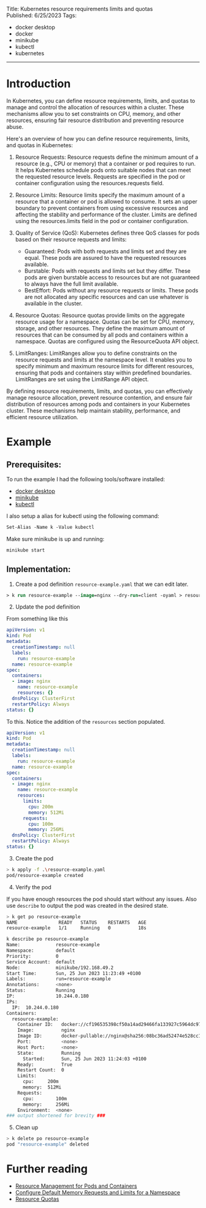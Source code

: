 Title: Kubernetes resource requirements limits and quotas  
Published: 6/25/2023
Tags: 
- docker desktop
- docker
- minikube
- kubectl
- kubernetes

---

# Introduction

In Kubernetes, you can define resource requirements, limits, and quotas to manage and control the allocation of resources within a cluster. These mechanisms allow you to set constraints on CPU, memory, and other resources, ensuring fair resource distribution and preventing resource abuse.

Here's an overview of how you can define resource requirements, limits, and quotas in Kubernetes:

1. Resource Requests: Resource requests define the minimum amount of a resource (e.g., CPU or memory) that a container or pod requires to run. It helps Kubernetes schedule pods onto suitable nodes that can meet the requested resource levels. Requests are specified in the pod or container configuration using the resources.requests field.

2. Resource Limits: Resource limits specify the maximum amount of a resource that a container or pod is allowed to consume. It sets an upper boundary to prevent containers from using excessive resources and affecting the stability and performance of the cluster. Limits are defined using the resources.limits field in the pod or container configuration.

3. Quality of Service (QoS): Kubernetes defines three QoS classes for pods based on their resource requests and limits:

    - Guaranteed: Pods with both requests and limits set and they are equal. These pods are assured to have the requested resources available.
    - Burstable: Pods with requests and limits set but they differ. These pods are given burstable access to resources but are not guaranteed to always have the full limit available.
    - BestEffort: Pods without any resource requests or limits. These pods are not allocated any specific resources and can use whatever is available in the cluster.

4. Resource Quotas: Resource quotas provide limits on the aggregate resource usage for a namespace. Quotas can be set for CPU, memory, storage, and other resources. They define the maximum amount of resources that can be consumed by all pods and containers within a namespace. Quotas are configured using the ResourceQuota API object.

5. LimitRanges: LimitRanges allow you to define constraints on the resource requests and limits at the namespace level. It enables you to specify minimum and maximum resource limits for different resources, ensuring that pods and containers stay within predefined boundaries. LimitRanges are set using the LimitRange API object.

By defining resource requirements, limits, and quotas, you can effectively manage resource allocation, prevent resource contention, and ensure fair distribution of resources among pods and containers in your Kubernetes cluster. These mechanisms help maintain stability, performance, and efficient resource utilization.

# Example

## Prerequisites:

To run the example I had the following tools/software installed:
- [docker desktop](https://www.docker.com/products/docker-desktop/)
- [minikube](https://minikube.sigs.k8s.io/docs/start/)
- [kubectl](https://kubernetes.io/docs/tasks/tools/#kubectl)

I also setup a alias for kubectl using the following command:

```ps
Set-Alias -Name k -Value kubectl
```
Make sure minikube is up and running:

```ps
minikube start
```

## Implementation:

1. Create a pod definition `resource-example.yaml` that we can edit later.

```ps
> k run resource-example --image=nginx --dry-run=client -oyaml > resource-example.yaml
```

2. Update the pod definition

From something like this 

```yaml
apiVersion: v1
kind: Pod
metadata:
  creationTimestamp: null
  labels:
    run: resource-example
  name: resource-example
spec:
  containers:
  - image: nginx
    name: resource-example
    resources: {}
  dnsPolicy: ClusterFirst
  restartPolicy: Always
status: {}
```

To this. Notice the addition of the `resources` section populated.

```yaml
apiVersion: v1
kind: Pod
metadata:
  creationTimestamp: null
  labels:
    run: resource-example
  name: resource-example
spec:
  containers:
  - image: nginx
    name: resource-example
    resources:
      limits:
        cpu: 200m
        memory: 512Mi
      requests:
        cpu: 100m
        memory: 256Mi
  dnsPolicy: ClusterFirst
  restartPolicy: Always
status: {}
```

3. Create the pod

```bash
> k apply -f .\resource-example.yaml
pod/resource-example created
```

4. Verify the pod

If you have enough resources the pod should start without any issues. Also use `describe` to output the pod was created in the desired state.

```bash
> k get po resource-example
NAME               READY   STATUS    RESTARTS   AGE
resource-example   1/1     Running   0          18s

k describe po resource-example
Name:             resource-example
Namespace:        default
Priority:         0
Service Account:  default
Node:             minikube/192.168.49.2
Start Time:       Sun, 25 Jun 2023 11:23:49 +0100
Labels:           run=resource-example
Annotations:      <none>
Status:           Running
IP:               10.244.0.180
IPs:
  IP:  10.244.0.180
Containers:
  resource-example:
    Container ID:   docker://cf196535398cf50a14ad29466fa133927c5964dc97b23a92e96b78df44e88ce4
    Image:          nginx
    Image ID:       docker-pullable://nginx@sha256:08bc36ad52474e528cc1ea3426b5e3f4bad8a130318e3140d6cfe29c8892c7ef
    Port:           <none>
    Host Port:      <none>
    State:          Running
      Started:      Sun, 25 Jun 2023 11:24:03 +0100
    Ready:          True
    Restart Count:  0
    Limits:
      cpu:     200m
      memory:  512Mi
    Requests:
      cpu:        100m
      memory:     256Mi
    Environment:  <none>
### output shortened for brevity ### 
```

5. Clean up

```bash
> k delete po resource-example
pod "resource-example" deleted
```

# Further reading

- [Resource Management for Pods and Containers](https://kubernetes.io/docs/concepts/configuration/manage-resources-containers/)
- [Configure Default Memory Requests and Limits for a Namespace](https://kubernetes.io/docs/tasks/administer-cluster/manage-resources/memory-default-namespace/)
- [Resource Quotas](https://kubernetes.io/docs/concepts/policy/resource-quotas/)